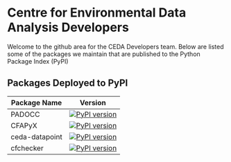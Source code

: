 # Centre for Environmental Data Analysis Developers

Welcome to the github area for the CEDA Developers team. Below are listed some of the packages we maintain that are published to the Python Package Index (PyPI)

## Packages Deployed to PyPI

| Package Name | Version |
| ------------ | ------- |
| PADOCC       | [![PyPI version](https://badge.fury.io/py/padocc.svg)](https://pypi.python.org/pypi/padocc/) |
| CFAPyX       | [![PyPI version](https://badge.fury.io/py/cfapyx.svg)](https://pypi.python.org/pypi/cfapyx/) |
| ceda-datapoint | [![PyPI version](https://badge.fury.io/py/ceda-datapoint.svg)](https://pypi.python.org/pypi/ceda-datapoint/) |
| cfchecker | [![PyPI version](https://badge.fury.io/py/cfchecker.svg)](https://pypi.python.org/pypi/cfchecker/) |
